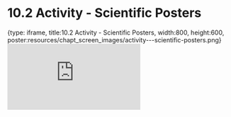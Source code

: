# 10.2 Activity - Scientific Posters
 
{type: iframe, title:10.2 Activity - Scientific Posters, width:800, height:600, poster:resources/chapt_screen_images/activity---scientific-posters.png}
![](https://vgaysin1.github.io/CURE-MicrobialMysteries-test/activity---scientific-posters.html)
 

 

